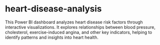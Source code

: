 # heart-disease-analysis
This Power BI dashboard analyzes heart disease risk factors through interactive visualizations. It explores relationships between blood pressure, cholesterol, exercise-induced angina, and other key indicators, helping to identify patterns and insights into heart health.

